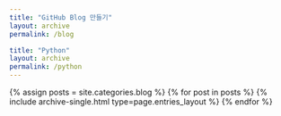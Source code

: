 ```yaml
---
title: "GitHub Blog 만들기"
layout: archive
permalink: /blog

title: "Python"
layout: archive
permalink: /python
---
```


{% assign posts = site.categories.blog %}
{% for post in posts %} {% include archive-single.html type=page.entries_layout %} {% endfor %}
